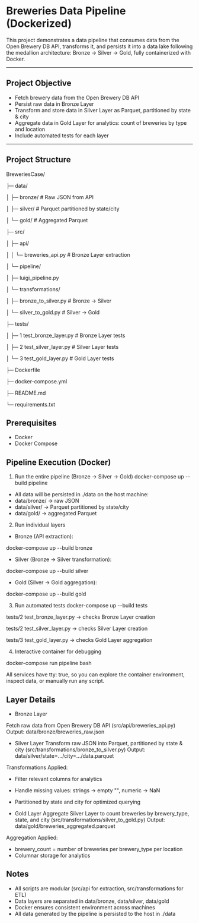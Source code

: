 # Breweries Data Pipeline (Dockerized)

This project demonstrates a data pipeline that consumes data from the Open Brewery DB API, transforms it, and persists it into a data lake following the medallion architecture: Bronze → Silver → Gold, fully containerized with Docker.

---

## **Project Objective**

- Fetch brewery data from the Open Brewery DB API
- Persist raw data in Bronze Layer
- Transform and store data in Silver Layer as Parquet, partitioned by state & city
- Aggregate data in Gold Layer for analytics: count of breweries by type and location
- Include automated tests for each layer

---

## **Project Structure**

BreweriesCase/

├─ data/

│  ├─ bronze/   # Raw JSON from API

│  ├─ silver/   # Parquet partitioned by state/city

│  └─ gold/     # Aggregated Parquet

├─ src/

│  ├─ api/

│  │  └─ breweries_api.py        # Bronze Layer extraction

│  └─ pipeline/

│     ├─ luigi_pipeline.py

│  └─ transformations/

│     ├─ bronze_to_silver.py     # Bronze → Silver

│     └─ silver_to_gold.py       # Silver → Gold

├─ tests/

│  ├─ 1 test_bronze_layer.py     # Bronze Layer tests

│  ├─ 2 test_silver_layer.py     # Silver Layer tests

│  └─ 3 test_gold_layer.py       # Gold Layer tests

├─ Dockerfile

├─ docker-compose.yml

├─ README.md

└─ requirements.txt


## **Prerequisites**

- Docker
- Docker Compose

## **Pipeline Execution (Docker)**

1. Run the entire pipeline (Bronze → Silver → Gold)
docker-compose up --build pipeline

- All data will be persisted in ./data on the host machine:
- data/bronze/ → raw JSON
- data/silver/ → Parquet partitioned by state/city
- data/gold/ → aggregated Parquet

2. Run individual layers

- Bronze (API extraction): 

docker-compose up --build bronze

- Silver (Bronze → Silver transformation): 

docker-compose up --build silver

- Gold (Silver → Gold aggregation): 

docker-compose up --build gold

3. Run automated tests
docker-compose up --build tests

tests/2 test_bronze_layer.py → checks Bronze Layer creation

tests/2 test_silver_layer.py → checks Silver Layer creation

tests/3 test_gold_layer.py → checks Gold Layer aggregation

4. Interactive container for debugging

docker-compose run pipeline bash

All services have tty: true, so you can explore the container environment, inspect data, or manually run any script.

## **Layer Details**

- Bronze Layer

Fetch raw data from Open Brewery DB API (src/api/breweries_api.py)
Output: data/bronze/breweries_raw.json

- Silver Layer
Transform raw JSON into Parquet, partitioned by state & city (src/transformations/bronze_to_silver.py)
Output: data/silver/state=.../city=.../data.parquet

Transformations Applied:
- Filter relevant columns for analytics
- Handle missing values: strings → empty "", numeric → NaN
- Partitioned by state and city for optimized querying

- Gold Layer
Aggregate Silver Layer to count breweries by brewery_type, state, and city (src/transformations/silver_to_gold.py)
Output: data/gold/breweries_aggregated.parquet

Aggregation Applied:
- brewery_count = number of breweries per brewery_type per location
- Columnar storage for analytics

## **Notes**

- All scripts are modular (src/api for extraction, src/transformations for ETL)
- Data layers are separated in data/bronze, data/silver, data/gold
- Docker ensures consistent environment across machines
- All data generated by the pipeline is persisted to the host in ./data